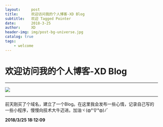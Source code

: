 ```yaml
---
layout:     post
title:      欢迎访问我的个人博客-XD Blog
subtitle:   欢迎 Tagged Pointer
date:       2018-3-25
author:     XD
header-img: img/post-bg-universe.jpg
catalog: true
tags:
    - welcome
---
```

# 欢迎访问我的个人博客-XD Blog #

----------
![](https://timgsa.baidu.com/timg?image&quality=80&size=b9999_10000&sec=1521981428342&di=df0de431e1f54c2b0df5a976e0aaea49&imgtype=0&src=http%3A%2F%2Fimg.mp.itc.cn%2Fupload%2F20160331%2F36e99acd0d044f38a2a34fa0a19049ac_th.jpg)

----------
前天刚买了个域名，建立了一个Blog。在这里我会发布一些心情，记录自己写的一些小程序，慢慢向技术大牛迈进。加油ヾ(◍°∇°◍)ﾉﾞ

**2018/3/25 18:12:09**

